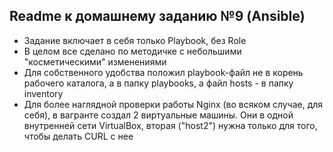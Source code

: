 ## Readme к домашнему заданию №9 (Ansible)

- Задание включает в себя только Playbook, без Role
- В целом все сделано по методичке с небольшими "косметическими" изменениями
- Для собственного удобства положил playbook-файл не в корень рабочего каталога, а в папку playbooks, а файл hosts - в папку inventory
- Для более наглядной проверки работы Nginx (во всяком случае, для себя), в вагранте создал 2 виртуальные машины. Они в одной внутренней сети VirtualBox, вторая ("host2") нужна только для того, чтобы делать CURL с нее
